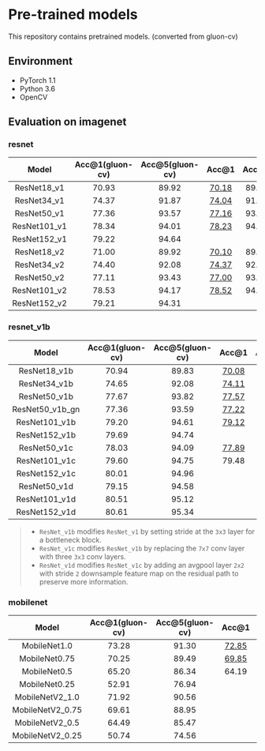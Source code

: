# Pre-trained models
This repository contains pretrained models. (converted from gluon-cv)

## Environment

- PyTorch 1.1
- Python 3.6
- OpenCV

## Evaluation on imagenet

### resnet

|    Model     | Acc@1(gluon-cv) | Acc@5(gluon-cv) |                            Acc@1                             | Acc@5 |
| :----------: | :-------------: | :-------------: | :----------------------------------------------------------: | :---: |
| ResNet18_v1  |      70.93      |      89.92      | [70.18](https://drive.google.com/open?id=1kzXeYF4YuetYVANEkYrqhxLJ-7NHsc8E) | 89.52 |
| ResNet34_v1  |      74.37      |      91.87      | [74.04](https://drive.google.com/open?id=13ItQEuuEhtaZo2gM0pQU5pBjAfe3KeW5) | 91.82 |
| ResNet50_v1  |      77.36      |      93.57      | [77.16](https://drive.google.com/open?id=1tAOFeDBG_vreR1TaCEuVHJ9SxZwwYUvV) | 93.56 |
| ResNet101_v1 |      78.34      |      94.01      | [78.23](https://drive.google.com/open?id=1XpsbWY940UaR1klxl83AswzOm1ywCQuc) | 94.09 |
| ResNet152_v1 |      79.22      |      94.64      |                                                              |       |
| ResNet18_v2  |      71.00      |      89.92      | [70.10](https://drive.google.com/open?id=1oS1EFg-ydYGpZUpp_TIDPyN1hYrYY3au) | 89.48 |
| ResNet34_v2  |      74.40      |      92.08      | [74.37](https://drive.google.com/open?id=1Yj1uSTN0CEdUAOIa_sxHUQKEO8OzIhia) | 92.02 |
| ResNet50_v2  |      77.11      |      93.43      | [77.00](https://drive.google.com/open?id=1OyBx5GSYw4xN6Ok4jmyLI9-CEP2BpXDo) | 93.36 |
| ResNet101_v2 |      78.53      |      94.17      | [78.52](https://drive.google.com/open?id=1A68ar0SVU46iVD_tGO5mTPnodnfzWSbD) | 94.15 |
| ResNet152_v2 |      79.21      |      94.31      |                                                              |       |

### resnet_v1b

|      Model      | Acc@1(gluon-cv) | Acc@5(gluon-cv) |                            Acc@1                             | Acc@5 |
| :-------------: | :-------------: | :-------------: | :----------------------------------------------------------: | :---: |
|  ResNet18_v1b   |      70.94      |      89.83      | [70.08](https://drive.google.com/open?id=1N8tvBVlMqqfVqQpkNZ31vj4360WKguQj) | 89.44 |
|  ResNet34_v1b   |      74.65      |      92.08      | [74.11](https://drive.google.com/open?id=146cW8hxb6fj161yNeomvjIe5KJl39eAB) | 92.16 |
|  ResNet50_v1b   |      77.67      |      93.82      | [77.57](https://drive.google.com/open?id=1TXEaNlHxgK0BpFFoxeQ9H0cqIYt0yzxL) | 93.58 |
| ResNet50_v1b_gn |      77.36      |      93.59      | [77.22](https://drive.google.com/open?id=1kESi0cdOBR0JmPOhXgaCCnBx99cgKckS) | 93.54 |
|  ResNet101_v1b  |      79.20      |      94.61      | [79.12](https://drive.google.com/open?id=17PVhxH2Frd2yYmg7IAodOt8GPfQzrddJ) | 94.47 |
|  ResNet152_v1b  |      79.69      |      94.74      |                                                              |       |
|  ResNet50_v1c   |      78.03      |      94.09      | [77.89](https://drive.google.com/open?id=1dBnRwuAdkQdKEuF5Vf6ufOY7esrYLF9B) | 94.02 |
|  ResNet101_v1c  |      79.60      |      94.75      |                            79.48                             | 94.72 |
|  ResNet152_v1c  |      80.01      |      94.96      |                                                              |       |
|  ResNet50_v1d   |      79.15      |      94.58      |                                                              |       |
|  ResNet101_v1d  |      80.51      |      95.12      |                                                              |       |
|  ResNet152_v1d  |      80.61      |      95.34      |                                                              |       |

> - `ResNet_v1b` modifies `ResNet_v1` by setting stride at the `3x3` layer for a bottleneck block.
> - `ResNet_v1c` modifies `ResNet_v1b` by replacing the `7x7` conv layer with three `3x3` conv layers.
> - `ResNet_v1d` modifies `ResNet_v1c` by adding an avgpool layer `2x2` with stride `2` downsample feature map on the residual path to preserve more information.

### mobilenet

|      Model       | Acc@1(gluon-cv) | Acc@5(gluon-cv) |                            Acc@1                             | Acc@5 |
| :--------------: | :-------------: | :-------------: | :----------------------------------------------------------: | :---: |
|   MobileNet1.0   |      73.28      |      91.30      | [72.85](https://drive.google.com/open?id=1J_mwqonUTvWo0JFM7j2k1SRjPVBCeWT7) | 91.12 |
|  MobileNet0.75   |      70.25      |      89.49      | [69.85](https://drive.google.com/open?id=1T5qQoNJBa9vXnc1e9jo2_Hk4F9kL7qAC) | 89.46 |
|   MobileNet0.5   |      65.20      |      86.34      |                            64.19                             | 85.71 |
|  MobileNet0.25   |      52.91      |      76.94      |                                                              |       |
| MobileNetV2_1.0  |      71.92      |      90.56      |                                                              |       |
| MobileNetV2_0.75 |      69.61      |      88.95      |                                                              |       |
| MobileNetV2_0.5  |      64.49      |      85.47      |                                                              |       |
| MobileNetV2_0.25 |      50.74      |      74.56      |                                                              |       |